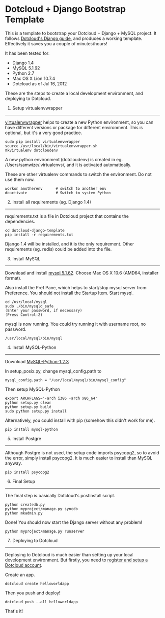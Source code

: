 Dotcloud + Django Bootstrap Template
==================================

This is a template to bootstrap your Dotcloud + Django + MySQL project. It follows [Dotcloud's Django guide](http://docs.dotcloud.com/tutorials/python/django/), and produces a working template. Effectively it saves you a couple of minutes/hours!

It has been tested for:
- Django 1.4
- MySQL 5.1.62
- Python 2.7
- Mac OS X Lion 10.7.4
- Dotcloud as of Jul 16, 2012

These are the steps to create a local development environment, and deploying to Dotcloud.


1) Setup virtualenvwrapper
-----------------------
[virtualenvwrapper](http://www.doughellmann.com/docs/virtualenvwrapper/) helps to create a new Python environment, so you can have different versions or package for different environment. This is optional, but it's a very good practice.

    sudo pip install virtualenvwrapper
    source /usr/local/bin/virtualenvwrapper.sh
    mkvirtualenv dotcloudenv

A new python environment (dotcloudenv) is created in eg. /Users/samwize/.virtualenvs/, and it is activated automatically.

These are other virtualenv commands to switch the environment. Do not use them now.

    workon anotherenv      # switch to another env
    deactivate             # Switch to system Python


2) Install all requirements (eg. Django 1.4)
----------------------------------------------
requirements.txt is a file in Dotcloud project that contains the dependencies.
  
    cd dotcloud-django-template
    pip install -r requirements.txt
    
Django 1.4 will be installed, and it is the only requirement. Other requirements (eg. redis) could be added into the file.


3) Install MySQL
-----------------------------
Download and install [mysql 5.1.62](http://downloads.mysql.com/archives.php?p=mysql-5.1&v=5.1.62). Choose Mac OS X 10.6 (AMD64, installer format).

Also install the Pref Pane, which helps to start/stop mysql server from Preference. You should not install the Startup Item. Start mysql.

    cd /usr/local/mysql
    sudo ./bin/mysqld_safe
    (Enter your password, if necessary)
    (Press Control-Z)
    
mysql is now running. You could try running it with username root, no password.

    /usr/local/mysql/bin/mysql



4) Install MySQL-Python
-----------------------------
Download [MySQL-Python-1.2.3](http://sourceforge.net/projects/mysql-python/files/)

In setup_posix.py, change mysql_config.path to
    
    mysql_config.path = "/usr/local/mysql/bin/mysql_config" 

Then setup MySQL-Python

    export ARCHFLAGS='-arch i386 -arch x86_64'
    python setup.py clean  
    python setup.py build  
    sudo python setup.py install

Alternatively, you could install with pip (somehow this didn't work for me).

    pip install mysql-python



5) Install Postgre
--------------------------

Although Postgre is not used, the setup code imports psycopg2, so to avoid the error, simply install psycopg2. It is much easier to install than MySQL anyway.

    pip install psycopg2


6) Final Setup 
------------------

The final step is basically Dotcloud's postinstall script.

    python createdb.py
    python myproject/manage.py syncdb
    python mkadmin.py

Done! You should now start the Django server without any problem!

    python myproject/manage.py runserver
    
    
7) Deploying to Dotcloud 
-------------------------

Deploying to Dotcloud is much easier than setting up your local development environment. But firstly, you need to [register and setup a Dotcloud account](http://docs.dotcloud.com/firststeps/install/).

Create an app.

    dotcloud create helloworldapp
    
Then you push and deploy!

    dotcloud push --all helloworldapp


That's it!